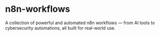 # n8n-workflows
A collection of powerful and automated n8n workflows — from AI tools to cybersecurity automations, all built for real-world use.
